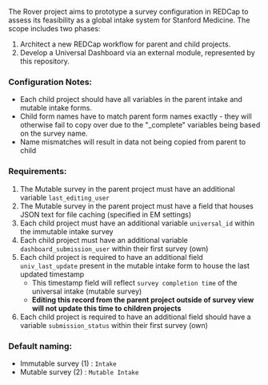 The Rover project aims to prototype a survey configuration in REDCap to assess its feasibility as a global intake system for Stanford Medicine. The scope includes two phases:
1. Architect a new REDCap workflow for parent and child projects.
2. Develop a Universal Dashboard via an external module, represented by this repository.

### Configuration Notes: 
- Each child project should have all variables in the parent intake and mutable intake forms. 
- Child form names have to match parent form names exactly - they will otherwise fail to copy over due to the "_complete" variables being based on the survey name.
- Name mismatches will result in data not being copied from parent to child

### Requirements:
1. The Mutable survey in the parent project must have an additional variable `last_editing_user`
2. The Mutable survey in the parent project must have a field that houses JSON text for file caching (specified in EM settings)
3. Each child project must have an additional variable `universal_id` within the immutable intake survey
4. Each child project must have an additional variable `dashboard_submission_user` within their first survey (own)
5. Each child project is required to have an additional field `univ_last_update` present in the mutable intake form to house the last updated timestamp
   - This timestamp field will reflect `survey completion time` of the universal intake (mutable survey)
   - **Editing this record from the parent project outside of survey view will not update this time to children projects**
6. Each child project is required to have an additional field should have a variable `submission_status` within their first survey (own)

### Default naming:
- Immutable survey (1) : `Intake`
- Mutable survey (2) : `Mutable Intake`